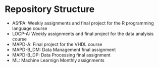 # Repository Structure
* ASfPA: Weekly assignments and final project for the R programming language course
* LOCP-A: Weekly assignments and final project for the data analyisis course
* MAPD-A: Final project for the VHDL course
* MAPD-B_DM: Data Management final assignment
* MAPD-B_DP: Data Processing final assignment
* ML: Machine Learnign Monthly assignments

